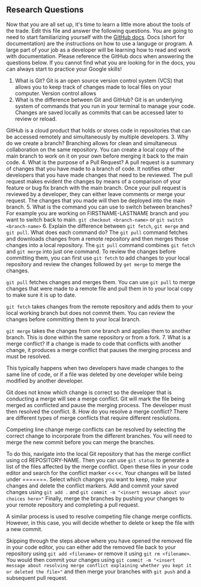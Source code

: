 ## Research Questions 

Now that you are all set up, it's time to learn a little more about the tools of the trade. Edit this file and answer the following questions. You are going to need to start familiarizing yourself with the [GitHub docs](https://docs.github.com/en). Docs (short for documentation) are the instructions on how to use a languge or program. A large part of your job as a developer will be learning how to read and work with documentation. Please reference the GitHub docs when answering the questions below. If you cannot find what you are looking for in the docs, you can always start to practice your Google skills!

1. What is Git? 
Git is an open source version control system (VCS) that allows you to keep track of changes made to local files on your computer. Version control allows 
2. What is the difference between Git and GitHub?
Git is an underlying system of commands that you run in your terminal to manage your code. Changes are saved locally as commits that can be accessed later to review or reload. 

GitHub is a cloud product that holds or stores code in repositories that can be accessed remotely and simultaneously by multiple developers.
3. Why do we create a branch? 
Branching allows for clean and simultaneous collaboration on the same repository. You can create a local copy of the main branch to work on it on your own before merging it back to the main code.
4. What is the purpose of a Pull Request?
A pull request is a summary of changes that you have made to a branch of code. It notifies other developers that you have made changes that need to be reviewed. The pull request makes evident the changes by means of a comparison of your feature or bug fix branch with the main branch. Once your pull request is reviewed by a developer, they can either leave comments or merge your request. The changes that you made will then be deployed into the main branch.
5. What is the command you can use to switch between branches? For example you are working on FIRSTNAME-LASTNAME branch and you want to switch back to main.
`git checkout <branch-name>` or `git switch <branch-name>`
6. Explain the difference between `git fetch`, `git merge` and `git pull`. What does each command do?
The `git pull` command fetches and downloads changes from a remote repository and then merges those changes into a local repository. The `git pull` command combines `git fetch` and `git merge` into just one command. To review the changes before committing them, you can first use `git fetch` to add changes to your local repository and review the changes followed by `get merge` to merge the changes.

`git pull` fetches changes and merges them. You can use `git pull` to merge changes that were made to a remote file and pull them in to your local copy to make sure it is up to date. 

`git fetch` takes changes from the remote repository and adds them to your local working branch but does not commit them. You can review the changes before committing them to your local branch.

`git merge` takes the changes from one branch and applies them to another branch. This is done within the same repository or from a fork. 
7. What is a merge conflict?
If a change is made to code that conflicts with another change, it produces a merge conflict that pauses the merging process and must be resolved. 

This typically happens when two developers have made changes to the same line of code, or if a file was deleted by one developer while being modified by another developer. 

Git does not know which change is correct so the developer that is conducting a merge will see a merge conflict. Git will mark the file being merged as conflicted and pause the merging process. The developer must then resolved the conflict. 
8. How do you resolve a merge conflict?
There are different types of merge conflicts that require different resolutions. 

Competing line change merge conflicts can be resolved by selecting the correct change to incorporate from the different branches. You will need to merge the new commit before you can merge the branches.

To do this, navigate into the local Git repository that has the merge conflict using cd REPOSITORY-NAME. Then you can use `git status` to generate a list of the files affected by the merge conflict. Open these files in your code editor and search for the conflict marker <<<<. Your changes will be listed under =======. Select which changes you want to keep, make your changes and delete the conflict markers. Add and commit your saved changes using `git add .` and `git commit -m "<insert message about your choices here>"` Finally, merge the branches by pushing your changes to your remote repository and completing a pull request.

A similar process is used to resolve competing file change merge conflicts. However, in this case, you will decide whether to delete or keep the file with a new commit. 

Skipping through the steps above where you have opened the removed file in your code editor, you can either add the removed file back to your repository using `git add <filename>` or remove it using `git rm <filename>`. You would then commit your changes using `git commit -m "<insert message about resolving merge conflict explaining whether you kept it or deleted the file>"` and then merge your branches with `git push` and a subsequent pull request. 